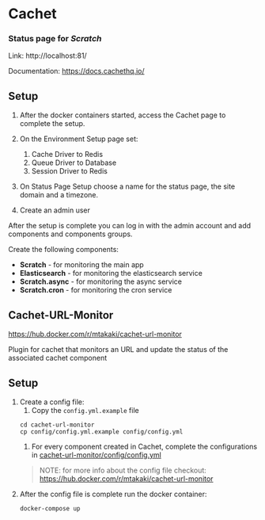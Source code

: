 # Cachet
### Status page for _Scratch_
Link: http://localhost:81/

Documentation: https://docs.cachethq.io/

## Setup

1. After the docker containers started, access the Cachet page to complete the setup.

1. On the Environment Setup page set:
   1. Cache Driver to Redis
   1. Queue Driver to Database
   1. Session Driver to Redis 

1. On Status Page Setup choose a name for the status page, the site domain and a timezone.
1. Create an admin user

After the setup is complete you can log in with the admin account and add components and components groups.

Create the following components:
   - **Scratch** - for monitoring the main app
   - **Elasticsearch** - for monitoring the elasticsearch service
   - **Scratch.async** - for monitoring the async service
   - **Scratch.cron** - for monitoring the cron service

## Cachet-URL-Monitor

https://hub.docker.com/r/mtakaki/cachet-url-monitor

Plugin for cachet that monitors an URL and update the status of the associated cachet component

## Setup 

1. Create a config file:
   1. Copy the ```config.yml.example``` file 
   ```commandline
   cd cachet-url-monitor
   cp config/config.yml.example config/config.yml
   ```
   1. For every component created in Cachet, complete the configurations in [cachet-url-monitor/config/config.yml](https://github.com/eaudeweb/scratch/blob/199debe9e0deadfbafa00bf28bd09533ad1ba2bc/cachet-url-monitor/config/config.yml)
   >    NOTE: for more info about the config file checkout: https://hub.docker.com/r/mtakaki/cachet-url-monitor
1. After the config file is complete run the docker container:
   ```commandline
   docker-compose up
   ```